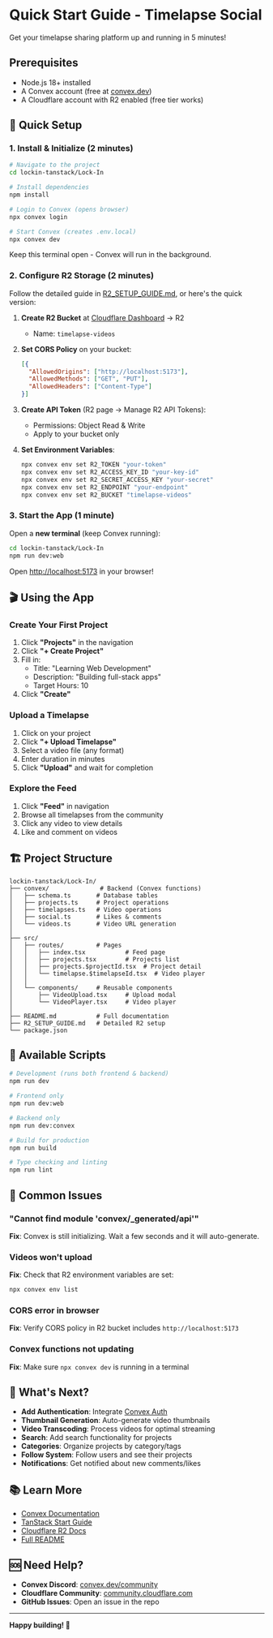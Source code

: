 # Quick Start Guide - Timelapse Social

Get your timelapse sharing platform up and running in 5 minutes!

## Prerequisites

- Node.js 18+ installed
- A Convex account (free at [convex.dev](https://www.convex.dev))
- A Cloudflare account with R2 enabled (free tier works)

## 🚀 Quick Setup

### 1. Install & Initialize (2 minutes)

```bash
# Navigate to the project
cd lockin-tanstack/Lock-In

# Install dependencies
npm install

# Login to Convex (opens browser)
npx convex login

# Start Convex (creates .env.local)
npx convex dev
```

Keep this terminal open - Convex will run in the background.

### 2. Configure R2 Storage (2 minutes)

Follow the detailed guide in [R2_SETUP_GUIDE.md](./R2_SETUP_GUIDE.md), or here's the quick version:

1. **Create R2 Bucket** at [Cloudflare Dashboard](https://dash.cloudflare.com) → R2
   - Name: `timelapse-videos`
   
2. **Set CORS Policy** on your bucket:
   ```json
   [{
     "AllowedOrigins": ["http://localhost:5173"],
     "AllowedMethods": ["GET", "PUT"],
     "AllowedHeaders": ["Content-Type"]
   }]
   ```

3. **Create API Token** (R2 page → Manage R2 API Tokens):
   - Permissions: Object Read & Write
   - Apply to your bucket only

4. **Set Environment Variables**:
   ```bash
   npx convex env set R2_TOKEN "your-token"
   npx convex env set R2_ACCESS_KEY_ID "your-key-id"
   npx convex env set R2_SECRET_ACCESS_KEY "your-secret"
   npx convex env set R2_ENDPOINT "your-endpoint"
   npx convex env set R2_BUCKET "timelapse-videos"
   ```

### 3. Start the App (1 minute)

Open a **new terminal** (keep Convex running):

```bash
cd lockin-tanstack/Lock-In
npm run dev:web
```

Open [http://localhost:5173](http://localhost:5173) in your browser!

## 🎬 Using the App

### Create Your First Project

1. Click **"Projects"** in the navigation
2. Click **"+ Create Project"**
3. Fill in:
   - Title: "Learning Web Development"
   - Description: "Building full-stack apps"
   - Target Hours: 10
4. Click **"Create"**

### Upload a Timelapse

1. Click on your project
2. Click **"+ Upload Timelapse"**
3. Select a video file (any format)
4. Enter duration in minutes
5. Click **"Upload"** and wait for completion

### Explore the Feed

1. Click **"Feed"** in navigation
2. Browse all timelapses from the community
3. Click any video to view details
4. Like and comment on videos

## 🏗️ Project Structure

```
lockin-tanstack/Lock-In/
├── convex/              # Backend (Convex functions)
│   ├── schema.ts       # Database tables
│   ├── projects.ts     # Project operations
│   ├── timelapses.ts   # Video operations
│   ├── social.ts       # Likes & comments
│   └── videos.ts       # Video URL generation
│
├── src/
│   ├── routes/         # Pages
│   │   ├── index.tsx           # Feed page
│   │   ├── projects.tsx        # Projects list
│   │   ├── projects.$projectId.tsx  # Project detail
│   │   └── timelapse.$timelapseId.tsx  # Video player
│   │
│   └── components/     # Reusable components
│       ├── VideoUpload.tsx     # Upload modal
│       └── VideoPlayer.tsx     # Video player
│
├── README.md           # Full documentation
├── R2_SETUP_GUIDE.md   # Detailed R2 setup
└── package.json
```

## 📝 Available Scripts

```bash
# Development (runs both frontend & backend)
npm run dev

# Frontend only
npm run dev:web

# Backend only
npm run dev:convex

# Build for production
npm run build

# Type checking and linting
npm run lint
```

## 🔧 Common Issues

### "Cannot find module 'convex/_generated/api'"

**Fix**: Convex is still initializing. Wait a few seconds and it will auto-generate.

### Videos won't upload

**Fix**: Check that R2 environment variables are set:
```bash
npx convex env list
```

### CORS error in browser

**Fix**: Verify CORS policy in R2 bucket includes `http://localhost:5173`

### Convex functions not updating

**Fix**: Make sure `npx convex dev` is running in a terminal

## 🎯 What's Next?

- **Add Authentication**: Integrate [Convex Auth](https://docs.convex.dev/auth)
- **Thumbnail Generation**: Auto-generate video thumbnails
- **Video Transcoding**: Process videos for optimal streaming
- **Search**: Add search functionality for projects
- **Categories**: Organize projects by category/tags
- **Follow System**: Follow users and see their projects
- **Notifications**: Get notified about new comments/likes

## 📚 Learn More

- [Convex Documentation](https://docs.convex.dev)
- [TanStack Start Guide](https://tanstack.com/start)
- [Cloudflare R2 Docs](https://developers.cloudflare.com/r2/)
- [Full README](./README.md)

## 🆘 Need Help?

- **Convex Discord**: [convex.dev/community](https://www.convex.dev/community)
- **Cloudflare Community**: [community.cloudflare.com](https://community.cloudflare.com/)
- **GitHub Issues**: Open an issue in the repo

---

**Happy building! 🚀**

